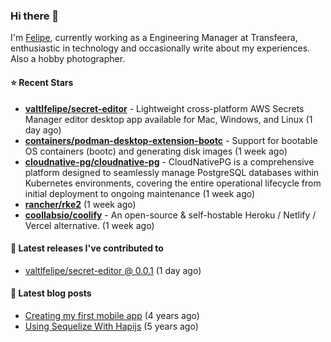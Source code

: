 ### Hi there 👋

I'm [Felipe](https://felipe.im), currently working as a Engineering Manager at Transfeera, enthusiastic in technology and occasionally write about my experiences. Also a hobby photographer.

#### ⭐ Recent Stars
- **[valtlfelipe/secret-editor](https://github.com/valtlfelipe/secret-editor)** - Lightweight cross-platform AWS Secrets Manager editor desktop app available for Mac, Windows, and Linux (1 day ago)
- **[containers/podman-desktop-extension-bootc](https://github.com/containers/podman-desktop-extension-bootc)** - Support for bootable OS containers (bootc) and generating disk images (1 week ago)
- **[cloudnative-pg/cloudnative-pg](https://github.com/cloudnative-pg/cloudnative-pg)** - CloudNativePG is a comprehensive platform designed to seamlessly manage PostgreSQL databases within Kubernetes environments, covering the entire operational lifecycle from initial deployment to ongoing maintenance (1 week ago)
- **[rancher/rke2](https://github.com/rancher/rke2)** (1 week ago)
- **[coollabsio/coolify](https://github.com/coollabsio/coolify)** - An open-source &amp; self-hostable Heroku / Netlify / Vercel alternative. (1 week ago)

#### 🚀 Latest releases I've contributed to


- [valtlfelipe/secret-editor @ 0.0.1](https://github.com/valtlfelipe/secret-editor/releases/tag/0.0.1) (1 day ago)

#### 📄 Latest blog posts
- [Creating my first mobile app](https://felipe.im/posts/creating-my-first-mobile-app/) (4 years ago)
- [Using Sequelize With Hapijs](https://felipe.im/posts/using-sequelize-with-hapijs/) (5 years ago)